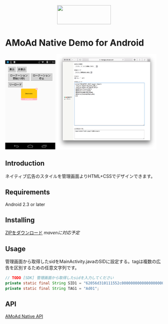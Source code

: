 <div align="center">
<img width="172" height="61" src="http://www.amoad.com/images/logo.png">
</div>

# AMoAd Native Demo for Android

<img width="160" height="284" src="docs/res/ScreenShot01.png">
<img width="320" src="docs/res/ScreenShot03.png">

## Introduction

ネイティブ広告のスタイルを管理画面よりHTML+CSSでデザインできます。

## Requirements

Android 2.3 or later

## Installing

[ZIPをダウンロード](https://github.com/amoad/amoad-native-android-sdk/archive/master.zip) *mavenに対応予定*

## Usage

管理画面から取得したsidをMainActivity.javaのSIDに設定する。tagは複数の広告を区別するための任意文字列です。

```java
// TODO [SDK] 管理画面から取得したsidを入力してください
private static final String SID1 = "62056d310111552c000000000000000000000000000000000000000000000000";
private static final String TAG1 = "Ad01";
```

## API

[AMoAd Native API](https://cdn.rawgit.com/amoad/amoad-native-android-sdk/master/docs/javadoc/index.html)
